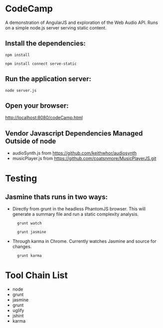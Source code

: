 # CodeCamp

A demonstration of AngularJS and exploration of the Web Audio API.  Runs on a simple node.js server serving static content.

## Install the dependencies:

	npm install

	npm install connect serve-static

## Run the application server:

	node server.js

## Open your browser:

[http://localhost:8080/codeCamp.html](http://localhost:8080/codeCamp.html)

## Vendor Javascript Dependencies Managed Outside of node

* audioSynth.js from https://github.com/keithwhor/audiosynth
* musicPlayer.js from https://github.com/coatsnmore/MusicPlayerJS.git

# Testing

## Jasmine thats runs in two ways:

* Directly from grunt in the headless PhantomJS browser.  This will generate a summary file and run a static complexity analysis.

		grunt watch

		grunt jasmine

* Through karma in Chrome.  Currently watches Jasmine and source for changes.

		grunt karma

# Tool Chain List

* node
* grunt
* jasmine
* grunt
* uglify
* jshint
* karma

